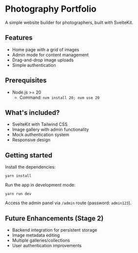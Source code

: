# Photography Portfolio

A simple website builder for photographers, built with SvelteKit.

## Features

- Home page with a grid of images
- Admin mode for content management
- Drag-and-drop image uploads
- Simple authentication

## Prerequisites

- Node.js >= 20
  - Command: `nvm install 20; nvm use 20`

## What's included?

- SvelteKit with Tailwind CSS
- Image gallery with admin functionality
- Mock authentication system
- Responsive design

## Getting started

Install the dependencies:

```
yarn install
```

Run the app in development mode:

```
yarn run dev
```

Access the admin panel via `/admin` route (password: `admin123`).

## Future Enhancements (Stage 2)

- Backend integration for persistent storage
- Image metadata editing
- Multiple galleries/collections
- User authentication improvements
